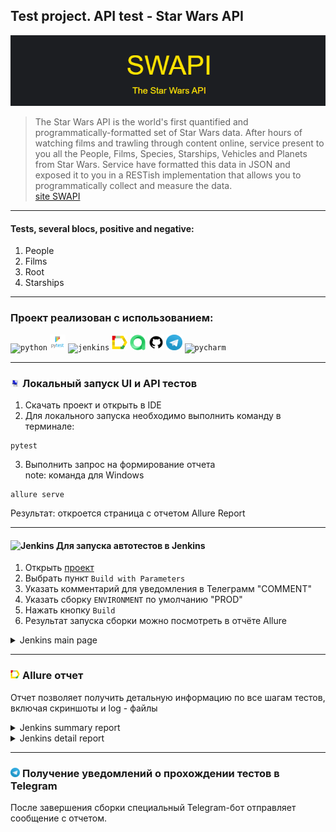## Test project. API test - Star Wars API

![image](assets/swapi.PNG)  
> The Star Wars API is the world's first quantified and programmatically-formatted set of Star Wars data.
> After hours of watching films and trawling through content online, service present to you all the People, Films, Species, Starships, Vehicles and Planets from Star Wars.
> Service have formatted this data in JSON and exposed it to you in a RESTish implementation that allows you to programmatically collect and measure the data.  
> [site SWAPI](https://swapi.dev/)

----  
#### Tests, several blocs, positive and negative:

1) People
2) Films
3) Root
4) Starships  

---- 

### Проект реализован с использованием:  
<p  align="left">
<code><img width="5%" title="python" src="https://cdn.jsdelivr.net/gh/devicons/devicon@latest/icons/python/python-original.svg"></code>
<code><img width="5%" title="pytest" src="https://github.com/MDN78/MDN78/blob/main/assets/pytest.png"></code>
<code><img width="5%" title="jenkins" src="https://cdn.jsdelivr.net/gh/devicons/devicon@latest/icons/jenkins/jenkins-original.svg"></code>
<code><img width="5%" title="allure" src="https://github.com/MDN78/MDN78/blob/main/assets/allure_report.png"></code>
<code><img width="5%" title="alluretestops" src="https://github.com/MDN78/MDN78/blob/main/assets/allure_testops.png"></code>
<code><img width="5%" title="github" src="https://github.com/MDN78/MDN78/blob/main/assets/github.png"></code>  
<code><img width="5%" title="telegram" src="assets/tg.png"></code>   
<code><img width="5%" title="pycharm" src="https://cdn.jsdelivr.net/gh/devicons/devicon@latest/icons/pycharm/pycharm-original.svg"></code>  

---- 

### <img width="3%" title="pc" src="assets/pc.jpg"> Локальный запуск UI и API тестов  
1) Скачать проект и открыть в IDE
2) Для локального запуска необходимо выполнить команду в терминале:

```commandline
pytest 
```
3) Выполнить запрос на формирование отчета  
   note: команда для Windows

```commandline
allure serve
```  
Результат: откроется страница с отчетом Allure Report

---- 

#### <img width="3%" title="Jenkins" src="https://cdn.jsdelivr.net/gh/devicons/devicon@latest/icons/jenkins/jenkins-original.svg">  Для запуска автотестов в Jenkins

1. Открыть <a target="_blank" href="https://jenkins.autotests.cloud/job/C10_MDN782007_SWAPI/">проект</a>
2. Выбрать пункт `Build with Parameters`
3. Указать комментарий для уведомления в Телеграмм "COMMENT"
4. Указать сборку `ENVIRONMENT` по умолчанию "PROD"
5. Нажать кнопку `Build`
6. Результат запуска сборки можно посмотреть в отчёте Allure

<details><summary>Jenkins main page</summary>
<br>
<img src="assets/jenkins.PNG">
</details>

----

### <img width="3%" title="Allure" src="assets/allure_report.png"> Allure отчет  
Отчет позволяет получить детальную информацию по все шагам тестов, включая скриншоты и log - файлы

<details><summary>Jenkins summary report</summary>
<br>
<img src="assets/jenkins_allure_report.PNG">
</details>  
<details><summary>Jenkins detail report</summary>
<br>
<img src="assets/jenkins_allure_logs.PNG">
</details>  

----  

### <img width="3%" title="Telegramm" src="assets/tg.png"> Получение уведомлений о прохождении тестов в Telegram

После завершения сборки специальный Telegram-бот отправляет сообщение с отчетом.  

[//]: # (<img width="50%" title="Mobile" src="assets/telegramm_report.PNG">  )